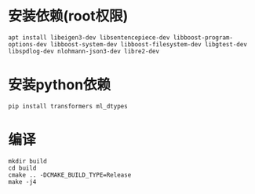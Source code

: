 # 安装依赖(root权限)
```apt install libeigen3-dev libsentencepiece-dev libboost-program-options-dev libboost-system-dev libboost-filesystem-dev libgtest-dev libspdlog-dev nlohmann-json3-dev libre2-dev```
# 安装python依赖
```pip install transformers ml_dtypes```
# 编译
```
mkdir build
cd build
cmake .. -DCMAKE_BUILD_TYPE=Release
make -j4
```
